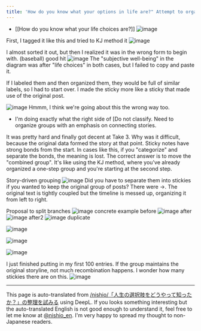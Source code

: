 ```yaml
---
title: 'How do you know what your options in life are?" Attempt to organize the'
---
```


- [[How do you know what your life choices are?]]
![image](https://gyazo.com/8cbca2f70943ab6a61dc07bc14e20313/thumb/1000)

First, I tagged it like this and tried to KJ method it
![image](https://gyazo.com/93c516f9e090d588b6461e2c5cfcb7a0/thumb/1000)

I almost sorted it out, but then I realized it was in the wrong form to begin with.
(baseball) good hit
![image](https://gyazo.com/b188134cf02511bb54751479d87e83bb/thumb/1000)
The "subjective well-being" in the diagram was after "life choices" in both cases, but I failed to copy and paste it.

If I labeled them and then organized them, they would be full of similar labels, so I had to start over.
I made the sticky more like a sticky that made use of the original post.

![image](https://gyazo.com/fff9a3d1d7aaf0c538d511a6eb114f41/thumb/1000)
Hmmm, I think we're going about this the wrong way too.

- I'm doing exactly what the right side of [Do not classify.
Need to organize groups with an emphasis on connecting stories.

It was pretty hard and finally got decent at Take 3.
Why was it difficult, because the original data formed the story at that point.
Sticky notes have strong bonds from the start.
In cases like this, if you "categorize" and separate the bonds, the meaning is lost.
The correct answer is to move the "combined group".
It's like using the KJ method, where you've already organized a one-step group and you're starting at the second step.

Story-driven grouping
![image](https://gyazo.com/57cbcbb496f920bc9d16dcbb15078377/thumb/1000)
Did you have to separate them into stickies if you wanted to keep the original group of posts?
There were →. The original text is tightly coupled but the timeline is messed up, organizing it from left to right.


Proposal to split branches
![image](https://gyazo.com/154b46d29f0566dee0f71b310c575f94/thumb/1000)
concrete example
before
![image](https://gyazo.com/333b3bb41223ade8a47e99473de7a241/thumb/1000)
after
![image](https://gyazo.com/e303daf5eb67863d28008468be3b7532/thumb/1000)
after2
![image](https://gyazo.com/829d2207652177a15ccc65f973ee0498/thumb/1000)
duplicate




![image](https://gyazo.com/8f0c249215305aedf348cc276364ed6d/thumb/1000)


![image](https://gyazo.com/65fae7298169c59ea6faacd7e0ceeb15/thumb/1000)

![image](https://gyazo.com/fdae89ae52ec727b6ac537a122164b5a/thumb/1000)


I just finished putting in my first 100 entries.
If the group maintains the original storyline, not much recombination happens.
I wonder how many stickies there are on this.
![image](https://gyazo.com/d4362bc1cdcb412fed0b423f0556421a/thumb/1000)


---
This page is auto-translated from [/nishio/「人生の選択肢をどうやって知ったか？」の整理を試みる](https://scrapbox.io/nishio/「人生の選択肢をどうやって知ったか？」の整理を試みる) using DeepL. If you looks something interesting but the auto-translated English is not good enough to understand it, feel free to let me know at [@nishio_en](https://twitter.com/nishio_en). I'm very happy to spread my thought to non-Japanese readers.